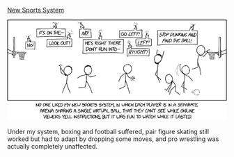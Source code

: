 [New Sports System](https://xkcd.com/2291)

![New Sports System](./random_comic.png)

Under my system, boxing and football suffered, pair figure skating still worked but had to adapt by dropping some moves, and pro wrestling was actually completely unaffected.

